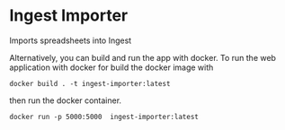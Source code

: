 # Ingest Importer

Imports spreadsheets into Ingest

Alternatively, you can build and run the app with docker. To run the web application with docker for build the docker image with 

```
docker build . -t ingest-importer:latest
```

then run the docker container.

```
docker run -p 5000:5000  ingest-importer:latest
```